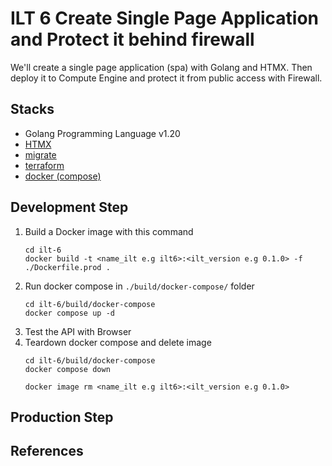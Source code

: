 # ILT 6 Create Single Page Application and Protect it behind firewall

We'll create a single page application (spa) with Golang and HTMX.
Then deploy it to Compute Engine and protect it from public access with Firewall.

## Stacks

* Golang Programming Language v1.20
* [HTMX](https://htmx.org/)
* [migrate](https://github.com/golang-migrate/migrate)
* [terraform](terraform.io/)
* [docker (compose)](https://www.docker.com/)

## Development Step

1. Build a Docker image with this command
   ```
   cd ilt-6
   docker build -t <name_ilt e.g ilt6>:<ilt_version e.g 0.1.0> -f ./Dockerfile.prod .
   ```
2. Run docker compose in `./build/docker-compose/` folder
   ```
   cd ilt-6/build/docker-compose
   docker compose up -d
   ```
3. Test the API with Browser
4. Teardown docker compose and delete image
   ```
   cd ilt-6/build/docker-compose
   docker compose down

   docker image rm <name_ilt e.g ilt6>:<ilt_version e.g 0.1.0>
   ```

## Production Step

## References
